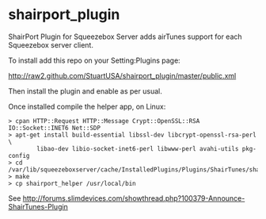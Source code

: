 shairport_plugin
================

ShairPort Plugin for Squeezebox Server adds airTunes support for each Squeezebox server client.

To install add this repo on your Setting:Plugins page:

http://raw2.github.com/StuartUSA/shairport_plugin/master/public.xml

Then install the plugin and enable as per usual.

Once installed compile the helper app, on Linux:

    > cpan HTTP::Request HTTP::Message Crypt::OpenSSL::RSA IO::Socket::INET6 Net::SDP
    > apt-get install build-essential libssl-dev libcrypt-openssl-rsa-perl \
            libao-dev libio-socket-inet6-perl libwww-perl avahi-utils pkg-config
    > cd /var/lib/squeezeboxserver/cache/InstalledPlugins/Plugins/ShairTunes/shairport_helper/
    > make
    > cp shairport_helper /usr/local/bin
  
See http://forums.slimdevices.com/showthread.php?100379-Announce-ShairTunes-Plugin
